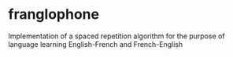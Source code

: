 # franglophone
Implementation of a spaced repetition algorithm for the purpose of language learning
English-French and French-English
